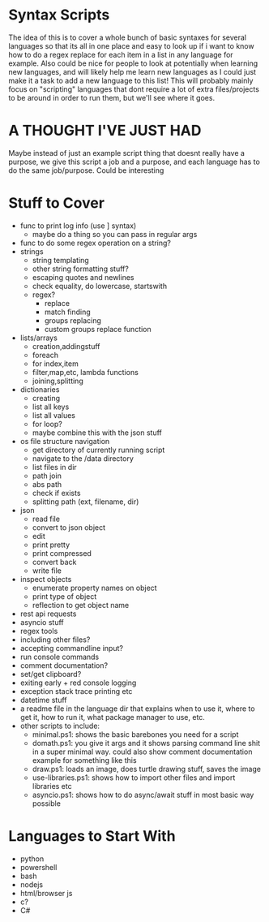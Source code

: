 # Syntax Scripts

The idea of this is to cover a whole bunch of basic syntaxes for several languages so that its all in one place and easy to look up if i want to know how to do a regex replace for each item in a list in any language for example. Also could be nice for people to look at potentially when learning new languages, and will likely help me learn new languages as I could just make it a task to add a new language to this list! This will probably mainly focus on "scripting" languages that dont require a lot of extra files/projects to be around in order to run them, but we'll see where it goes.

# A THOUGHT I'VE JUST HAD

Maybe instead of just an example script thing that doesnt really have a purpose, we give this script a job and a purpose, and each language has to do the same job/purpose. Could be interesting

# Stuff to Cover
- func to print log info (use ] syntax)
  - maybe do a thing so you can pass in regular args
- func to do some regex operation on a string?
- strings
  - string templating
  - other string formatting stuff?
  - escaping quotes and newlines
  - check equality, do lowercase, startswith
  - regex?
    - replace
    - match finding
    - groups replacing
    - custom groups replace function
- lists/arrays
  - creation,addingstuff
  - foreach
  - for index,item
  - filter,map,etc, lambda functions
  - joining,splitting
- dictionaries
  - creating
  - list all keys
  - list all values
  - for loop?
  - maybe combine this with the json stuff
- os file structure navigation
  - get directory of currently running script
  - navigate to the /data directory
  - list files in dir
  - path join
  - abs path
  - check if exists
  - splitting path (ext, filename, dir)
- json
  - read file
  - convert to json object
  - edit
  - print pretty
  - print compressed
  - convert back
  - write file
- inspect objects
  - enumerate property names on object
  - print type of object
  - reflection to get object name
- rest api requests
- asyncio stuff
- regex tools
- including other files?
- accepting commandline input?
- run console commands
- comment documentation?
- set/get clipboard?
- exiting early + red console logging
- exception stack trace printing etc
- datetime stuff
- a readme file in the language dir that explains when to use it, where to get it, how to run it, what package manager to use, etc.
- other scripts to include:
  - minimal.ps1: shows the basic barebones you need for a script
  - domath.ps1: you give it args and it shows parsing command line shit in a super minimal way. could also show comment documentation example for something like this
  - draw.ps1: loads an image, does turtle drawing stuff, saves the image
  - use-libraries.ps1: shows how to import other files and import libraries etc
  - asyncio.ps1: shows how to do async/await stuff in most basic way possible

# Languages to Start With
- python
- powershell
- bash
- nodejs
- html/browser js
- c?
- C#